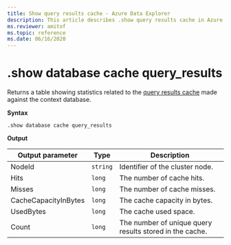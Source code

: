 ```yaml
---
title: Show query results cache - Azure Data Explorer
description: This article describes .show query results cache in Azure Data Explorer.
ms.reviewer: amitof
ms.topic: reference
ms.date: 06/16/2020
---
```

# .show database cache query_results

Returns a table showing statistics related to the [query results cache](../query/query-results-cache.md) made against the context database.

**Syntax**

`.show database cache query_results`

**Output**
 
|Output parameter |Type |Description 
|---|---|---
|NodeId|`string`|Identifier of the cluster node.
|Hits  |`long`|The number of cache hits.
|Misses  |`long`|The number of cache misses.
|CacheCapacityInBytes |`long` |The cache capacity in bytes.
|UsedBytes  |`long` |The cache used space.
|Count  |`long`| The number of unique query results stored in the cache.
